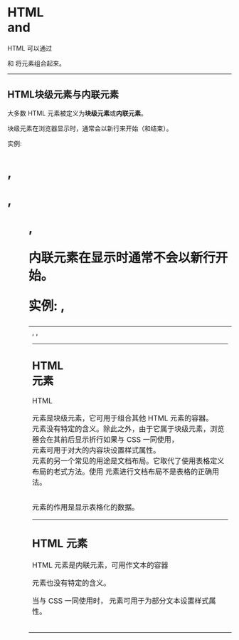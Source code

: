 # HTML <div> and <span>

HTML 可以通过 <div> 和 <span>将元素组合起来。

***

## HTML块级元素与内联元素

大多数 HTML 元素被定义为**块级元素**或**内联元素**。

块级元素在浏览器显示时，通常会以新行来开始（和结束）。

实例: <h1>, <p>, <ul>, <table>

内联元素在显示时通常不会以新行开始。

实例: <b>, <td>, <a>, <img>

***

## HTML <div> 元素

HTML <div> 元素是块级元素，它可用于组合其他 HTML 元素的容器。<div> 元素没有特定的含义。除此之外，由于它属于块级元素，浏览器会在其前后显示折行如果与 CSS 一同使用，<div> 元素可用于对大的内容块设置样式属性。<div>元素的另一个常见的用途是文档布局。它取代了使用表格定义布局的老式方法。使用 <table> 元素进行文档布局不是表格的正确用法。<table> 元素的作用是显示表格化的数据。

***

## HTML <span> 元素

HTML <span> 元素是内联元素，可用作文本的容器

<span> 元素也没有特定的含义。

当与 CSS 一同使用时，<span> 元素可用于为部分文本设置样式属性。

